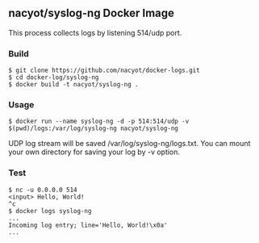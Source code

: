 ## nacyot/syslog-ng Docker Image

This process collects logs by listening 514/udp port.

### Build

```
$ git clone https://github.com/nacyot/docker-logs.git
$ cd docker-log/syslog-ng
$ docker build -t nacyot/syslog-ng .
```

### Usage

```
$ docker run --name syslog-ng -d -p 514:514/udp -v $(pwd)/logs:/var/log/syslog-ng nacyot/syslog-ng
```

UDP log stream will be saved /var/log/syslog-ng/logs.txt. You can mount your own directory for saving your log by -v option.

### Test 

```
$ nc -u 0.0.0.0 514
<input> Hello, World!
^c
$ docker logs syslog-ng
...
Incoming log entry; line='Hello, World!\x0a'
...
```
